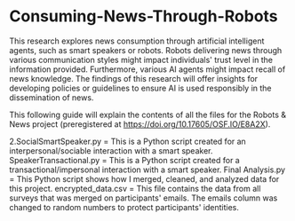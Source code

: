 # Consuming-News-Through-Robots
This research explores news consumption through artificial intelligent agents, such as smart speakers or robots. Robots delivering news through various communication styles might impact individuals' trust level in the information provided. Furthermore, various AI agents might impact recall of news knowledge. The findings of this research will offer insights for developing policies or guidelines to ensure AI is used responsibly in the dissemination of news.

This following guide will explain the contents of all the files for the Robots & News project (preregistered at https://doi.org/10.17605/OSF.IO/E8A2X).

2.SocialSmartSpeaker.py = This is a Python script created for an interpersonal/sociable interaction with a smart speaker. 
SpeakerTransactional.py = This is a Python script created for a transactional/impersonal interaction with a smart speaker. 
Final Analysis.py = This Python script shows how I merged, cleaned, and analyzed data for this project.
encrypted_data.csv = This file contains the data from all surveys that was merged on participants' emails. The emails column was changed to random numbers to protect participants' identities. 